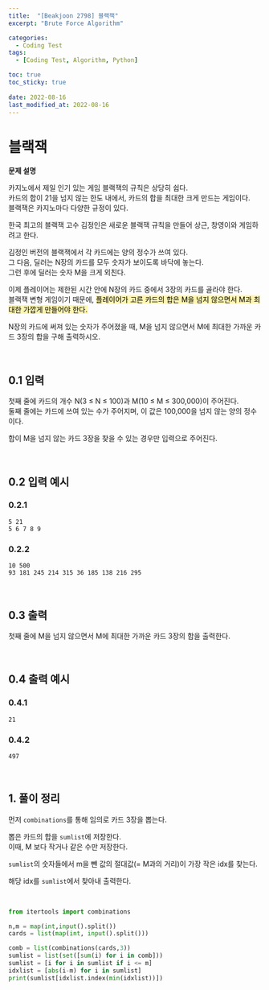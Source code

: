 ```yaml
---
title:  "[Beakjoon 2798] 블랙잭"
excerpt: "Brute Force Algorithm"

categories:
  - Coding Test
tags:
  - [Coding Test, Algorithm, Python]

toc: true
toc_sticky: true
 
date: 2022-08-16
last_modified_at: 2022-08-16
---
```




# 블랙잭

**문제 설명**

카지노에서 제일 인기 있는 게임 블랙잭의 규칙은 상당히 쉽다. <br>
카드의 합이 21을 넘지 않는 한도 내에서, 카드의 합을 최대한 크게 만드는 게임이다. <br>
블랙잭은 카지노마다 다양한 규정이 있다.

한국 최고의 블랙잭 고수 김정인은 새로운 블랙잭 규칙을 만들어 상근, 창영이와 게임하려고 한다.<br>

김정인 버전의 블랙잭에서 각 카드에는 양의 정수가 쓰여 있다. <br>그 다음, 딜러는 N장의 카드를 모두 숫자가 보이도록 바닥에 놓는다.<br> 그런 후에 딜러는 숫자 M을 크게 외친다.

이제 플레이어는 제한된 시간 안에 N장의 카드 중에서 3장의 카드를 골라야 한다.<br> 블랙잭 변형 게임이기 때문에, <mark style = 'background-color:#fff5b1'>플레이어가 고른 카드의 합은 M을 넘지 않으면서 M과 최대한 가깝게 만들어야 한다.</mark>

N장의 카드에 써져 있는 숫자가 주어졌을 때, M을 넘지 않으면서 M에 최대한 가까운 카드 3장의 합을 구해 출력하시오. 


<br>

## 0.1 입력

첫째 줄에 카드의 개수 N(3 ≤ N ≤ 100)과 M(10 ≤ M ≤ 300,000)이 주어진다. <br>둘째 줄에는 카드에 쓰여 있는 수가 주어지며, 이 값은 100,000을 넘지 않는 양의 정수이다.

합이 M을 넘지 않는 카드 3장을 찾을 수 있는 경우만 입력으로 주어진다.


<br>

## 0.2 입력 예시

### 0.2.1
```
5 21
5 6 7 8 9
```
### 0.2.2
```
10 500
93 181 245 214 315 36 185 138 216 295
```


<br>


## 0.3 출력

첫째 줄에 M을 넘지 않으면서 M에 최대한 가까운 카드 3장의 합을 출력한다.

<br>

## 0.4 출력 예시

### 0.4.1
```
21
```

### 0.4.2
```
497
```


<br>

## 1. 풀이 정리

먼저 `combinations`를 통해 임의로 카드 3장을 뽑는다.

뽑은 카드의 합을 `sumlist`에 저장한다.<br>
이때, M 보다 작거나 같은 수만 저장한다.

`sumlist`의 숫자들에서 m을 뺀 값의 절대값(= M과의 거리)이 가장 작은 idx를 찾는다.

해당 idx를 `sumlist`에서 찾아내 출력한다.

<br>

```python
from itertools import combinations

n,m = map(int,input().split())
cards = list(map(int, input().split()))

comb = list(combinations(cards,3))
sumlist = list(set([sum(i) for i in comb]))
sumlist = [i for i in sumlist if i <= m]
idxlist = [abs(i-m) for i in sumlist]
print(sumlist[idxlist.index(min(idxlist))])
```


<br>




